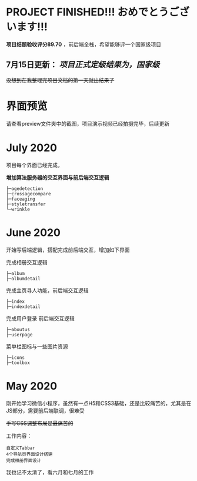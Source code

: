 # PROJECT FINISHED!!! おめでとうございます!!!

**项目结题验收评分89.70** ，前后端全栈，希望能够评一个国家级项目


**7月15日更新：**   ***项目正式定级结果为，国家级***
---

~~没想到在我整理完项目文档的第一天就出结果了~~


# 界面预览
请查看preview文件夹中的截图，项目演示视频已经拍摄完毕，后续更新

# July 2020
项目每个界面已经完成，
    
**增加算法服务器的交互界面与前后端交互逻辑**

    ├─agedetection
    ├─crossagecompare
    ├─faceaging
    ├─styletransfer
    └─wrinkle


# June 2020
开始写后端逻辑，搭配完成前后端交互，增加如下界面

完成相册交互逻辑

    ├─album
    ├─albumdetail
完成主页寻人功能，前后端交互逻辑

    ├─index
    ├─indexdetail
完成用户登录 前后端交互逻辑

    ├─aboutus
    ├─userpage

菜单栏图标与一些图片资源

    ├─icons
    ├─toolbox



# May 2020
刚开始学习微信小程序，虽然有一点H5和CSS3基础，还是比较痛苦的，尤其是在JS部分，需要前后端联调，很难受

~~手写CSS调整布局是最痛苦的~~

工作内容：
    
    自定义Tabbar
    4个导航页界面设计搭建
    完成相册界面设计

我也记不太清了，看六月和七月的工作
